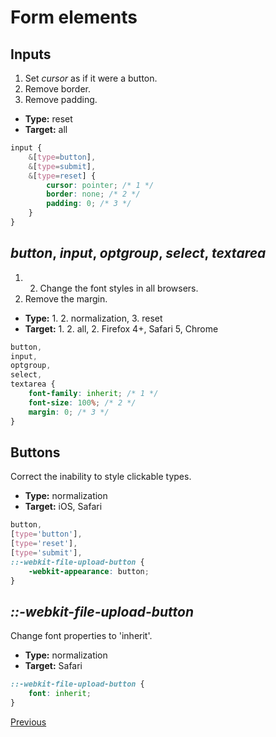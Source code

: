 # Form elements

## Inputs

1. Set *cursor* as if it were a button.
2. Remove border.
3. Remove padding.

* **Type:** reset
* **Target:** all

```scss
input {
	&[type=button],
	&[type=submit],
	&[type=reset] {
		cursor: pointer; /* 1 */
		border: none; /* 2 */
		padding: 0; /* 3 */
	}
}
```

## *button*, *input*, *optgroup*, *select*, *textarea*

1. 2. Change the font styles in all browsers.
3. Remove the margin.

* **Type:** 1. 2. normalization, 3. reset
* **Target:** 1. 2. all, 2. Firefox 4+, Safari 5, Chrome

```scss
button,
input,
optgroup,
select,
textarea {
	font-family: inherit; /* 1 */
	font-size: 100%; /* 2 */
	margin: 0; /* 3 */
}
```

## Buttons

Correct the inability to style clickable types.

* **Type:** normalization
* **Target:** iOS, Safari

```scss
button,
[type='button'],
[type='reset'],
[type='submit'],
::-webkit-file-upload-button {
	-webkit-appearance: button;
}
```

## *::-webkit-file-upload-button*

Change font properties to 'inherit'.

* **Type:** normalization
* **Target:** Safari

```scss
::-webkit-file-upload-button {
	font: inherit;
}
```

[Previous](index.md)